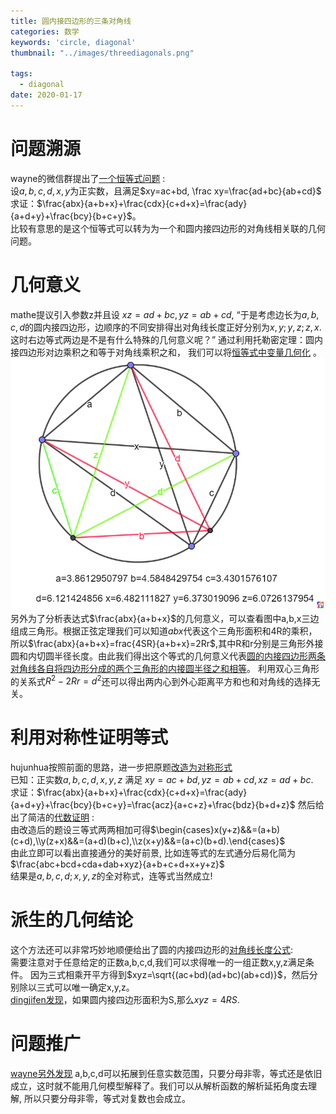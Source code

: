 ```yaml
---
title: 圆内接四边形的三条对角线
categories: 数学
keywords: 'circle, diagonal'
thumbnail: "../images/threediagonals.png"

tags:
  - diagonal
date: 2020-01-17
---
```


# 问题溯源
wayne的微信群提出了[一个恒等式问题](https://bbs.emath.ac.cn/thread-16974-1-1.html) :  
设$a,b,c,d,x,y$为正实数，且满足$xy=ac+bd, \frac xy=\frac{ad+bc}{ab+cd}$  
求证：$\frac{abx}{a+b+x}+\frac{cdx}{c+d+x}=\frac{ady}{a+d+y}+\frac{bcy}{b+c+y}$。  
比较有意思的是这个恒等式可以转为为一个和圆内接四边形的对角线相关联的几何问题。

# 几何意义

mathe提议引入参数z并且设 $xz=ad+bc, yz=ab+cd$, “于是考虑边长为$a,b,c,d$的圆内接四边形，边顺序的不同安排得出对角线长度正好分别为$x,y;y,z;z,x$. 这时右边等式两边是不是有什么特殊的几何意义呢？”
通过利用托勒密定理：圆内接四边形对边乘积之和等于对角线乘积之和， 我们可以将[恒等式中变量几何化](https://bbs.emath.ac.cn/forum.php?mod=redirect&goto=findpost&ptid=16974&pid=81547&fromuid=20) 。  
![threediagonals](../images/threediagonals.png)  
另外为了分析表达式$\frac{abx}{a+b+x}$的几何意义，可以查看图中a,b,x三边组成三角形。根据正弦定理我们可以知道$abx$代表这个三角形面积和4R的乘积，所以$\frac{abx}{a+b+x}=frac{4SR}{a+b+x}=2Rr$,其中R和r分别是三角形外接圆和内切圆半径长度。由此我们得出这个等式的几何意义代表[圆的内接四边形两条对角线各自将四边形分成的两个三角形的内接圆半径之和相等](https://zhidao.baidu.com/question/179520048.html)。 
利用双心三角形的关系式$R^2-2Rr=d^2$还可以得出两内心到外心距离平方和也和对角线的选择无关。


# 利用对称性证明等式
hujunhua按照前面的思路，进一步把原题[改造为对称形式](https://bbs.emath.ac.cn/forum.php?mod=redirect&goto=findpost&ptid=16974&pid=81544&fromuid=20)  
已知：正实数$a,b,c,d,x,y,z$  满足 $xy=ac+bd,yz=ab+cd, xz=ad+bc$.  
求证：$\frac{abx}{a+b+x}+\frac{cdx}{c+d+x}=\frac{ady}{a+d+y}+\frac{bcy}{b+c+y}=\frac{acz}{a+c+z}+\frac{bdz}{b+d+z}$ 
然后给出了简洁的[代数证明](https://bbs.emath.ac.cn/forum.php?mod=redirect&goto=findpost&ptid=16974&pid=81545&fromuid=20) :  
由改造后的题设三等式两两相加可得$\begin{cases}x(y+z)&&=(a+b)(c+d),\\y(z+x)&&=(a+d)(b+c),\\z(x+y)&&=(a+c)(b+d).\end{cases}$  
由此立即可以看出直接通分的美好前景, 比如连等式的左式通分后易化简为  
$\frac{abc+bcd+cda+dab+xyz}{a+b+c+d+x+y+z}$  
结果是$a,b,c,d;x,y,z$的全对称式，连等式当然成立!

# 派生的几何结论
这个方法还可以非常巧妙地顺便给出了圆的内接四边形的[对角线长度公式](https://bbs.emath.ac.cn/forum.php?mod=redirect&goto=findpost&ptid=16974&pid=81549&fromuid=20):  
需要注意对于任意给定的正数a,b,c,d,我们可以求得唯一的一组正数x,y,z满足条件。
因为三式相乘开平方得到$xyz=\sqrt{(ac+bd)(ad+bc)(ab+cd)}$，然后分别除以三式可以唯一确定x,y,z。  
[dingjifen发现](https://bbs.emath.ac.cn/forum.php?mod=redirect&goto=findpost&ptid=16974&pid=82881&fromuid=20)，如果圆内接四边形面积为S,那么$xyz=4RS$.

# 问题推广
[wayne另外发现](https://bbs.emath.ac.cn/forum.php?mod=redirect&goto=findpost&ptid=16974&pid=81568&fromuid=20) a,b,c,d可以拓展到任意实数范围，只要分母非零，等式还是依旧成立，这时就不能用几何模型解释了。我们可以从解析函数的解析延拓角度去理解, 所以只要分母非零，等式对复数也会成立。


